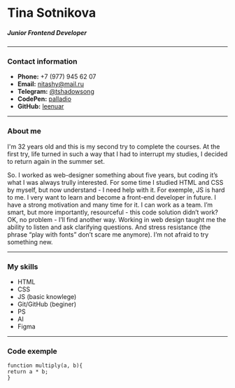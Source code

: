 # Tina Sotnikova
##### Junior Frontend Developer
*****

### Contact information
* **Phone:** +7 (977) 945 62 07
* **Email:** nitashy@mail.ru
* **Telegram:** [@tshadowsong](https://t.me/tshadowsong "Telegram")
* **CodePen:** [palladio](https://codepen.io/palladio "Codepen")
* **GitHub:** [leenuar](https://github.com/leenuar "Github")

*****

### About me
I'm 32 years old and this is my second try to complete the courses. At the first try, life turned in such a way that I had to interrupt my studies, I decided to return again in the summer set.

So. I worked as web-designer something about five years, but coding it’s what I was always trully interested. For some time I studied HTML and CSS by myself, but now understand - I need help with it. For exemple, JS is hard to me. I very want to learn and become a front-end developer in future. I have a strong motivation and many time for it. I can work as a team. I’m smart, but more importantly, resourceful - this code solution didn’t work? OK, no problem - I’ll find another way. Working in web design taught me the ability to listen and ask clarifying questions. And stress resistance (the phrase “play with fonts” don’t scare me anymore). I’m not afraid to try something new. 

*****

### My skills
* HTML
* CSS
* JS (basic knowlege)
* Git/GitHub (beginer)
* PS
* AI
* Figma

*****

### Code exemple
```
function multiply(a, b){
return a * b;
}
```
